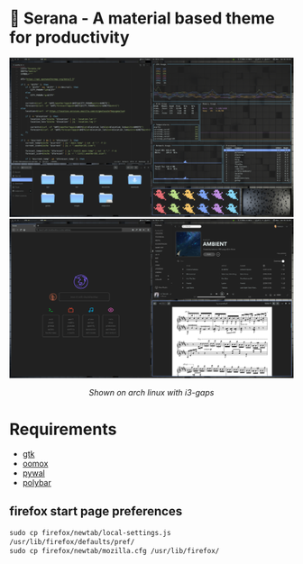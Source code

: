 # :vampire: Serana - A material based theme for productivity

<p align="center">
  <img src="https://raw.githubusercontent.com/bukovyn/serana/master/img/theme_1.png" alt="theme">
  <br>
  <img src="https://raw.githubusercontent.com/bukovyn/serana/master/img/theme_2.png" alt="theme2">
</p>
<p align="center"><i>Shown on arch linux with i3-gaps</i></p>

# Requirements
- [gtk](https://www.gtk.org/)
- [oomox](https://github.com/themix-project/oomox)
- [pywal](https://github.com/dylanaraps/pywal)
- [polybar](https://github.com/polybar/polybar)

## firefox start page preferences
```
sudo cp firefox/newtab/local-settings.js /usr/lib/firefox/defaults/pref/
sudo cp firefox/newtab/mozilla.cfg /usr/lib/firefox/  
```
